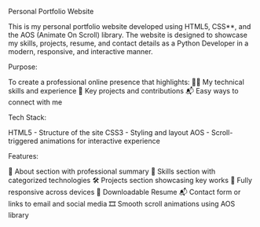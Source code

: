 Personal Portfolio Website

This is my personal portfolio website developed using HTML5, CSS**, and the AOS (Animate On Scroll) library. The website is designed to showcase my skills, projects, resume, and contact details as a Python Developer in a modern, responsive, and interactive manner.

Purpose:

To create a professional online presence that highlights:
👨‍💻 My technical skills and experience
🚀 Key projects and contributions
📬 Easy ways to connect with me

Tech Stack:

HTML5 - Structure of the site
CSS3 - Styling and layout
AOS - Scroll-triggered animations for interactive experience

Features:

📄 About section with professional summary
🧠 Skills section with categorized technologies
🛠️ Projects section showcasing key works
📱 Fully responsive across devices
📎 Downloadable Resume
📬 Contact form or links to email and social media
🎞️ Smooth scroll animations using AOS library


